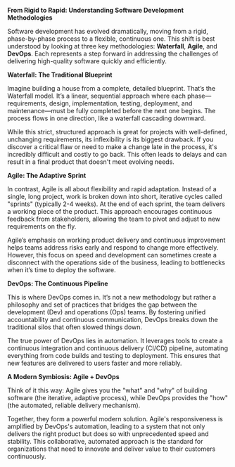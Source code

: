 **From Rigid to Rapid: Understanding Software Development Methodologies**

Software development has evolved dramatically, moving from a rigid, phase-by-phase process to a flexible, continuous one. This shift is best understood by looking at three key methodologies: **Waterfall**, **Agile**, and **DevOps**. Each represents a step forward in addressing the challenges of delivering high-quality software quickly and efficiently.



**Waterfall: The Traditional Blueprint** 

Imagine building a house from a complete, detailed blueprint. That’s the Waterfall model. It’s a linear, sequential approach where each phase—requirements, design, implementation, testing, deployment, and maintenance—must be fully completed before the next one begins. The process flows in one direction, like a waterfall cascading downward.



While this strict, structured approach is great for projects with well-defined, unchanging requirements, its inflexibility is its biggest drawback. If you discover a critical flaw or need to make a change late in the process, it's incredibly difficult and costly to go back. This often leads to delays and can result in a final product that doesn't meet evolving needs.



**Agile: The Adaptive Sprint** 

In contrast, Agile is all about flexibility and rapid adaptation. Instead of a single, long project, work is broken down into short, iterative cycles called "sprints" (typically 2-4 weeks). At the end of each sprint, the team delivers a working piece of the product. This approach encourages continuous feedback from stakeholders, allowing the team to pivot and adjust to new requirements on the fly.



Agile’s emphasis on working product delivery and continuous improvement helps teams address risks early and respond to change more effectively. However, this focus on speed and development can sometimes create a disconnect with the operations side of the business, leading to bottlenecks when it’s time to deploy the software.



**DevOps: The Continuous Pipeline** 

This is where DevOps comes in. It’s not a new methodology but rather a philosophy and set of practices that bridges the gap between the development (Dev) and operations (Ops) teams. By fostering unified accountability and continuous communication, DevOps breaks down the traditional silos that often slowed things down.



The true power of DevOps lies in automation. It leverages tools to create a continuous integration and continuous delivery (CI/CD) pipeline, automating everything from code builds and testing to deployment. This ensures that new features are delivered to users faster and more reliably.



**A Modern Symbiosis: Agile + DevOps**

Think of it this way: Agile gives you the "what" and "why" of building software (the iterative, adaptive process), while DevOps provides the "how" (the automated, reliable delivery mechanism).



Together, they form a powerful modern solution. Agile's responsiveness is amplified by DevOps's automation, leading to a system that not only delivers the right product but does so with unprecedented speed and stability. This collaborative, automated approach is the standard for organizations that need to innovate and deliver value to their customers continuously.









